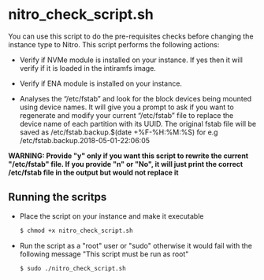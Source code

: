 # nitro_check_script.sh

You can use this script to do the pre-requisites checks before changing the instance type to Nitro. This script performs the following actions:

- Verify if NVMe module is installed on your instance. If yes then it will verify if it is loaded in the intiramfs image.

- Verify if ENA module is installed on your instance.

- Analyses the “/etc/fstab” and look for the block devices being mounted using device names. It will give you a prompt to ask if you want to regenerate and modify your  current “/etc/fstab” file to replace the device name of each partition with its UUID. The original fstab file will be saved as /etc/fstab.backup.$(date +%F-%H:%M:%S) for e.g /etc/fstab.backup.2018-05-01-22:06:05

**WARNING: Provide "y" only if you want this script to rewrite the current "/etc/fstab" file. If you provide "n" or "No", it will just print the correct /etc/fstab file in the output but would not replace it**


## Running the scritps

- Place the script on your instance and make it executable

  ```sh
  $ chmod +x nitro_check_script.sh
  ```

- Run the script as a "root" user or "sudo" otherwise it would fail with the following message "This script must be run as root"

  ```sh
  $ sudo ./nitro_check_script.sh
  ```
